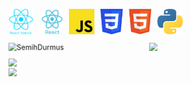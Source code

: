 <img src="logo_rn.png" height="50"> &nbsp;&nbsp; <img src="logo_react.png" height="50"> &nbsp;&nbsp;<img src="logo_js.png" height="50">&nbsp;&nbsp; <img src="css.png" height="50"> &nbsp;&nbsp;<img src="html.png" height="50">&nbsp;&nbsp; <img src="logo_python.png" height="50"><br/>

<img src="https://github-readme-stats.vercel.app/api?username=SemihDurmus&show_icons=true&theme=cobalt" align='right' width="45%">


<p align="left"> <img src="https://komarev.com/ghpvc/?username=frcihan" alt="SemihDurmus" /> </p>

[![](https://img.shields.io/badge/linkedin-%230077B5.svg?&style=for-the-badge&logo=linkedin&logoColor=white)](https://www.linkedin.com/in/semih-durmus-0548751b7/)
<br/>
[![](https://img.shields.io/badge/medium-%2312100E.svg?&style=for-the-badge&logo=medium&logoColor=white)](https://medium.com/@semih.durmus2020)




